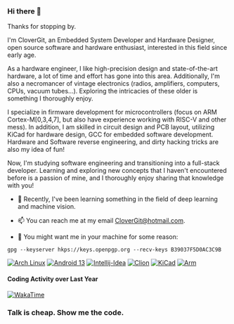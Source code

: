 ### Hi there 👋

Thanks for stopping by.

I'm CloverGit, an Embedded System Developer and Hardware Designer, open source software and hardware enthusiast, interested in this field since early age.

As a hardware engineer, I like high-precision design and state-of-the-art hardware, a lot of time and effort has gone into this area. Additionally, I'm also a necromancer of vintage electronics (radios, amplifiers, computers, CPUs, vacuum tubes...). Exploring the intricacies of these older is something I thoroughly enjoy.

I specialize in firmware development for microcontrollers (focus on ARM Cortex-M[0,3,4,7], but also have experience working with RISC-V and other mess). In addition, I am skilled in circuit design and PCB layout, utilizing KiCad for hardware design, GCC for embedded software development. Hardware and Software reverse engineering, and dirty hacking tricks are also my idea of fun!

Now, I'm studying software engineering and transitioning into a full-stack developer. Learning and exploring new concepts that I haven't encountered before is a passion of mine, and I thoroughly enjoy sharing that knowledge with you!

- 🔭 Recently, I've been learning something in the field of deep learning and machine vision.

- 📫 You can reach me at my email CloverGit@hotmail.com.

- 🔑 You might want me in your machine for some reason:

```shell
gpg --keyserver hkps://keys.openpgp.org --recv-keys B39037F5D0AC3C9B
```

[![Arch Linux](https://img.shields.io/badge/ArchLinux-3783d1?style=flat-square&logo=ArchLinux&logoColor=white)](https://archlinux.org/)
[![Android 13](https://img.shields.io/badge/Android13-327555?style=flat-square&logo=Android&logoColor=white)](https://www.android.com/)
[![Intellij-Idea](https://img.shields.io/badge/-Intellij_IDEA-b51651?style=flat-square&logo=IntellijIDEA&logoColor=white)](https://www.jetbrains.com/)
[![Clion](https://img.shields.io/badge/-Clion_Nova-7955c6?style=flat-square&logo=CLion&logoColor=white)](https://www.jetbrains.com/)
[![KiCad](https://img.shields.io/badge/-KiCad-2930af?style=flat-square&logo=KiCad&logoColor=white)](https://kicad.org/)
[![Arm](https://img.shields.io/badge/-Arm-0091BD?style=flat-square&logo=Arm&logoColor=fff)](https://www.arm.com/)

#### Coding Activity over Last Year
[![WakaTime](https://wakatime.com/share/@CloverGit/b7888587-5cae-4f80-9f75-a47a989bc595.svg)]()

### **Talk is cheap. Show me the code.**
